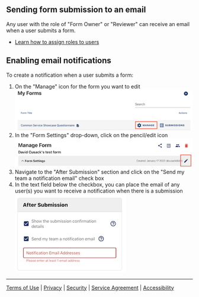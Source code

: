 <!-- On this page:
* [Sending form submission to an email](#Sending-form-submissions-to-an-email)
* [Enabling email notifications](#enabling-email-notifications) -->


## Sending form submission to an email

Any user with the role of "Form Owner" or "Reviewer" can receive an email when a user submits a form.

* [Learn how to assign roles to users](Managing-admin-teams)

## Enabling email notifications

To create a notification when a user submits a form:

<ol>
<li>On the "Manage" icon for the form you want to edit
<img src="images/manage-form.png" alt="Click on Manage to open the form settings dashboard"></li>

<li>In the "Form Settings" drop-down, click on the pencil/edit icon
<img src="images/notifications-form-edit.png" alt="Edit your form settings"></li>
<li>Navigate to the "After Submission" section and click on the "Send my team a notification email" check box</li>
<li>In the text field below the checkbox, you can place the email of any user(s) you want to receive a notification when there is a submission<br>
<img src="images/notifications-after-submission.png" width="300" height="212" alt="Add team members to the notification list"></li>
</ol>

***
[Terms of Use](Terms-of-Use) | [Privacy](Privacy) | [Security](Security) | [Service Agreement](Service-Agreement) | [Accessibility](Accessibility)